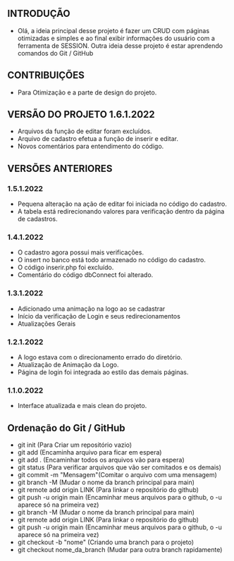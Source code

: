 ## INTRODUÇÃO
- Olá, a ideia principal desse projeto é fazer um CRUD com páginas otimizadas e simples e ao final exibir informações do usuário com a ferramenta de SESSION.
Outra ideia desse projeto é estar aprendendo comandos do Git / GitHub

## CONTRIBUIÇÕES
- Para Otimização e a parte de design do projeto.

## VERSÃO DO PROJETO 1.6.1.2022
- Arquivos da função de editar foram excluídos.
- Arquivo de cadastro efetua a função de inserir e editar.
- Novos comentários para entendimento do código.


## VERSÕES ANTERIORES
### 1.5.1.2022
- Pequena alteração na ação de editar foi iniciada no código do cadastro.
- A tabela está redirecionando valores para verificação dentro da página de cadastros.

### 1.4.1.2022
- O cadastro agora possui mais verificações.
- O insert no banco está todo armazenado no código do cadastro.
- O código inserir.php foi excluído.
- Comentário do código dbConnect foi alterado.

### 1.3.1.2022
- Adicionado uma animação na logo ao se cadastrar
- Início da verificação de Login e seus redirecionamentos
- Atualizações Gerais

### 1.2.1.2022
- A logo estava com o direcionamento errado do diretório.
- Atualização de Animação da Logo.
- Página de login foi integrada ao estilo das demais páginas.

### 1.1.0.2022
- Interface atualizada e mais clean do projeto.

## Ordenação do Git / GitHub
- git init (Para Criar um repositório vazio)
- git add (Encaminha arquivo para ficar em espera)
- git add . (Encaminhar todos os arquivos vão para espera)
- git status (Para verificar arquivos que vão ser comitados e os demais)
- git commit -m "Mensagem"(Comitar o arquivo com uma mensagem)
- git branch -M (Mudar o nome da branch principal para main)
- git remote add origin LINK (Para linkar o repositório do github)
- git push -u origin main (Encaminhar meus arquivos para o github, o -u aparece só na primeira vez)
- git branch -M (Mudar o nome da branch principal para main)
- git remote add origin LINK (Para linkar o repositório do github)
- git push -u origin main (Encaminhar meus arquivos para o github, o -u aparece só na primeira vez)
- git checkout -b "nome" (Criando uma branch para o projeto)
- git checkout nome_da_branch (Mudar para outra branch rapidamente)